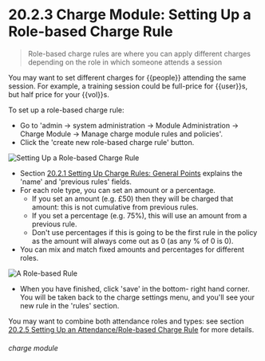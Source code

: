 # 20.2.3 Charge Module: Setting Up a Role-based Charge Rule

> Role-based charge rules are where you can apply different charges depending on the role in which someone attends a session

You may want to set different charges for {{people}} attending the same session. For example, a training session could be full-price for {{user}}s, but half price for your {{vol}}s. 

To set up a role-based charge rule:
- Go to 'admin -> system administration -> Module Administration -> Charge Module -> Manage charge module rules and policies'.
- Click the 'create new role-based charge rule' button. 

![Setting Up a Role-based Charge Rule](20.2.3a.png)

- Section [20.2.1  Setting Up Charge Rules: General Points](/help/index/p/20.2.1) explains the 'name' and 'previous rules' fields. 
- For each role type, you can set an amount or a percentage. 
   - If you set an amount (e.g. £50) then they will be charged that amount: this is not cumulative from previous rules. 
   - If you set a percentage (e.g. 75%), this will use an amount from a previous rule. 
   - Don't use percentages if this is going to be the first rule in the policy as the amount will always come out as 0 (as any % of 0 is 0). 
- You can mix and match fixed amounts and percentages for different roles. 

![A Role-based Rule](20.2.3b.png)

- When you have finished, click 'save' in the bottom- right hand corner. You will be taken back to the charge settings menu, and you'll see your new rule in the 'rules' section. 

You may want to combine both attendance roles and types: see section [20.2.5  Setting Up an Attendance/Role-based Charge Rule](/help/index/v/{{version}}/p/20.2.5) for more details. 


###### charge module

